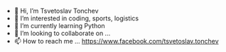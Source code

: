 - 👋 Hi, I’m Tsvetoslav Tonchev
- 👀 I’m interested in coding, sports, logistics
- 🌱 I’m currently learning Python
- 💞️ I’m looking to collaborate on ...
- 📫 How to reach me ... https://www.facebook.com/tsvetoslav.tonchev

<!---
cvetoslav91/cvetoslav91 is a ✨ special ✨ repository because its `README.md` (this file) appears on your GitHub profile.
You can click the Preview link to take a look at your changes.
--->
